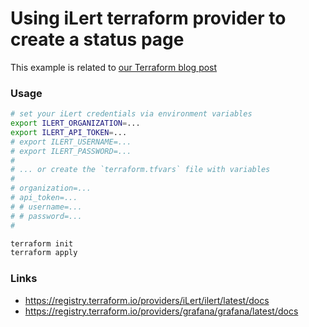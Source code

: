 # Using iLert terraform provider to create a status page

This example is related to [our Terraform blog post](https://engineering.ilert.com/saac-how-to-build-status-pages-as-code-with-terraform/)

### Usage

```sh
# set your iLert credentials via environment variables
export ILERT_ORGANIZATION=...
export ILERT_API_TOKEN=...
# export ILERT_USERNAME=...
# export ILERT_PASSWORD=...
#
# ... or create the `terraform.tfvars` file with variables
#
# organization=...
# api_token=...
# # username=...
# # password=...
#

terraform init
terraform apply
```

### Links

- https://registry.terraform.io/providers/iLert/ilert/latest/docs
- https://registry.terraform.io/providers/grafana/grafana/latest/docs
